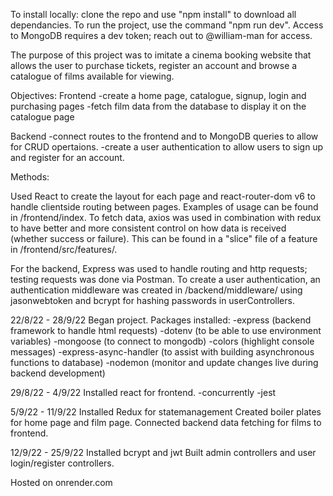 To install locally: clone the repo and use "npm install" to download all dependancies.
To run the project, use the command "npm run dev".
Access to MongoDB requires a dev token; reach out to @william-man for access.

The purpose of this project was to imitate a cinema booking website that allows the user
to purchase tickets, register an account and browse a catalogue of films available for viewing.

Objectives:
Frontend
-create a home page, catalogue, signup, login and purchasing pages
-fetch film data from the database to display it on the catalogue page

Backend
-connect routes to the frontend and to MongoDB queries to allow for CRUD opertaions.
-create a user authentication to allow users to sign up and register for an account.

Methods:

Used React to create the layout for each page and react-router-dom v6 to handle clientside routing between pages.
Examples of usage can be found in /frontend/index. To fetch data, axios was used in combination with redux to have 
better and more consistent control on how data is received (whether success or failure). This can be found in a "slice" file
of a feature in /frontend/src/features/.

For the backend, Express was used to handle routing and http requests; testing requests was done via Postman.
To create a user authentication, an authentication middleware was created in /backend/middleware/ using 
jasonwebtoken and bcrypt for hashing passwords in userControllers.


22/8/22 - 28/9/22
Began project. Packages installed:
-express (backend framework to handle html requests)
-dotenv (to be able to use environment variables)
-mongoose (to connect to mongodb)
-colors (highlight console messages)
-express-async-handler (to assist with building asynchronous functions to database)
-nodemon (monitor and update changes live during backend development)

29/8/22 - 4/9/22
Installed react for frontend.
-concurrently
-jest

5/9/22 - 11/9/22
Installed Redux for statemanagement
Created boiler plates for home page and film page.
Connected backend data fetching for films to frontend.

12/9/22 - 25/9/22
Installed bcrypt and jwt
Built admin controllers and user login/register controllers.

Hosted on onrender.com
